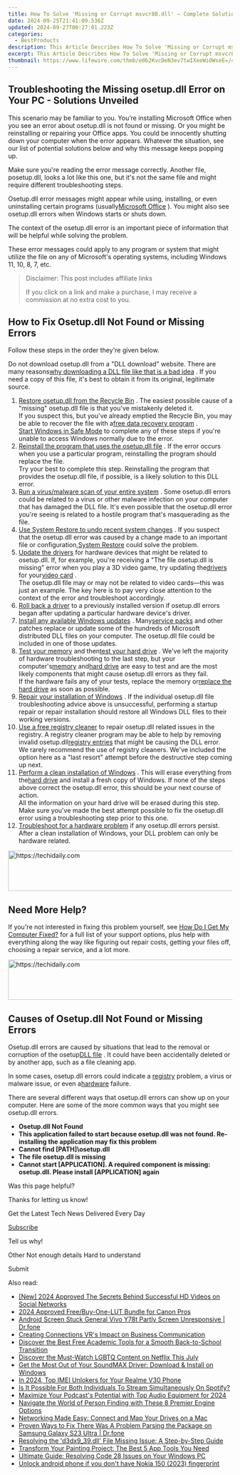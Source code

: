 ```yaml
---
title: How To Solve 'Missing or Corrupt msvcr80.dll' – Complete Solution
date: 2024-09-25T21:41:09.536Z
updated: 2024-09-27T00:27:01.223Z
categories:
  - BestProducts
description: This Article Describes How To Solve 'Missing or Corrupt msvcr80.dll' – Complete Solution
excerpt: This Article Describes How To Solve 'Missing or Corrupt msvcr80.dll' – Complete Solution
thumbnail: https://www.lifewire.com/thmb/e0b2KvcDeN3ev7twIXeeWiOWseE=/400x300/filters:no_upscale():max_bytes(150000):strip_icc():format(webp)/msvcr80-dll-error-message-588b6c653df78caebc371f7c.PNG
---
```


## Troubleshooting the Missing osetup.dll Error on Your PC - Solutions Unveiled
 This scenario may be familiar to you. You’re installing Microsoft Office when you see an error about osetup.dll is not found or missing. Or you might be reinstalling or repairing your Office apps. You could be innocently shutting down your computer when the error appears. Whatever the situation, see our list of potential solutions below and why this message keeps popping up.  

 Make sure you're reading the error message correctly. Another file, posetup.dll, looks a lot like this one, but it's not the same file and might require different troubleshooting steps.

 Osetup.dll error messages might appear while using, installing, or even uninstalling certain programs (usually[Microsoft Office](https://www.lifewire.com/microsoft-office-4156573) ). You might also see osetup.dll errors when Windows starts or shuts down.

 The context of the osetup.dll error is an important piece of information that will be helpful while solving the problem.

 These error messages could apply to any program or system that might utilize the file on any of Microsoft's operating systems, including Windows 11, 10, 8, 7, etc.

>  Disclaimer: This post includes affiliate links
>
>  If you click on a link and make a purchase, I may receive a commission at no extra cost to you.
>

## How to Fix Osetup.dll Not Found or Missing Errors

 Follow these steps in the order they're given below.

 Do not download osetup.dll from a "DLL download" website. There are many reasons[why downloading a DLL file like that is a bad idea](https://www.lifewire.com/important-reasons-not-to-download-dll-files-2624455) . If you need a copy of this file, it's best to obtain it from its original, legitimate source.

1. [Restore osetup.dll from the Recycle Bin](https://www.lifewire.com/how-to-restore-deleted-files-from-the-recycle-bin-2624515) . The easiest possible cause of a "missing" osetup.dll file is that you've mistakenly deleted it.  
 If you suspect this, but you've already emptied the Recycle Bin, you may be able to recover the file with a[free data recovery program](https://www.lifewire.com/free-data-recovery-software-tools-2622893) .  
[Start Windows in Safe Mode](https://www.lifewire.com/how-do-i-start-windows-in-safe-mode-2624480) to complete any of these steps if you're unable to access Windows normally due to the error.
2. [Reinstall the program that uses the osetup.dll file](https://www.lifewire.com/what-is-the-proper-way-to-reinstall-a-software-program-2624478) . If the error occurs when you use a particular program, reinstalling the program should replace the file.  
 Try your best to complete this step. Reinstalling the program that provides the osetup.dll file, if possible, is a likely solution to this DLL error.
3. [Run a virus/malware scan of your entire system](https://www.lifewire.com/properly-scan-your-computer-for-viruses-and-other-malware-2624526) . Some osetup.dll errors could be related to a virus or other malware infection on your computer that has damaged the DLL file. It's even possible that the osetup.dll error you're seeing is related to a hostile program that's masquerading as the file.
4. [Use System Restore to undo recent system changes](https://www.lifewire.com/how-to-use-system-restore-in-windows-2626131) . If you suspect that the osetup.dll error was caused by a change made to an important file or configuration,[System Restore](https://www.lifewire.com/what-is-system-restore-2626022) could solve the problem.
5. [Update the drivers](https://www.lifewire.com/how-to-update-drivers-in-windows-2619214) for hardware devices that might be related to osetup.dll. If, for example, you're receiving a "The file osetup.dll is missing" error when you play a 3D video game, try updating the[drivers](https://www.lifewire.com/what-is-a-device-driver-2625796) for your[video card](https://www.lifewire.com/what-is-a-video-card-2618161) .  
 The osetup.dll file may or may not be related to video cards—this was just an example. The key here is to pay very close attention to the context of the error and troubleshoot accordingly.
6. [Roll back a driver](https://www.lifewire.com/how-to-roll-back-a-driver-in-windows-2619217) to a previously installed version if osetup.dll errors began after updating a particular hardware device's driver.
7. [Install any available Windows updates](https://www.lifewire.com/how-to-check-for-install-windows-updates-2624596) . Many[service packs](https://www.lifewire.com/what-is-a-service-pack-2626010) and other patches replace or update some of the hundreds of Microsoft distributed DLL files on your computer. The osetup.dll file could be included in one of those updates.
8. [Test your memory](https://www.lifewire.com/free-memory-test-programs-2626178) and then[test your hard drive](https://www.lifewire.com/free-hard-drive-testing-programs-2626183) . We've left the majority of hardware troubleshooting to the last step, but your computer's[memory](https://www.lifewire.com/what-is-random-access-memory-ram-2618159) and[hard drive](https://www.lifewire.com/what-is-a-hard-disk-drive-2618152) are easy to test and are the most likely components that might cause osetup.dll errors as they fail.  
 If the hardware fails any of your tests, replace the memory or[replace the hard drive](https://www.lifewire.com/how-to-replace-a-hard-drive-2626200) as soon as possible.
9. [Repair your installation of Windows](https://www.lifewire.com/how-do-i-automatically-repair-windows-problems-2624907) . If the individual osetup.dll file troubleshooting advice above is unsuccessful, performing a startup repair or repair installation should restore all Windows DLL files to their working versions.
10. [Use a free registry cleaner](https://www.lifewire.com/free-registry-cleaners-2626176) to repair osetup.dll related issues in the registry. A registry cleaner program may be able to help by removing invalid osetup.dll[registry entries](https://www.lifewire.com/what-is-a-registry-key-2625999) that might be causing the DLL error.  
 We rarely recommend the use of registry cleaners. We've included the option here as a "last resort" attempt before the destructive step coming up next.
11. [Perform a clean installation of Windows](https://www.lifewire.com/how-to-clean-install-windows-2624904) . This will erase everything from the[hard drive](https://www.lifewire.com/what-is-a-hard-disk-drive-2618152) and install a fresh copy of Windows. If none of the steps above correct the osetup.dll error, this should be your next course of action.  
 All the information on your hard drive will be erased during this step. Make sure you've made the best attempt possible to fix the osetup.dll error using a troubleshooting step prior to this one.
12. [Troubleshoot for a hardware problem](https://www.lifewire.com/fix-a-dll-issue-caused-by-a-hardware-problem-2624493) if any osetup.dll errors persist. After a clean installation of Windows, your DLL problem can only be hardware related.

<!-- affiliate ads begin -->
<a href="https://appsumo.8odi.net/c/5597632/2049378/7443" target="_top" id="2049378">
  <img src="//a.impactradius-go.com/display-ad/7443-2049378" border="0" alt="https://techidaily.com" width="728" height="90"/>
</a>
<img height="0" width="0" src="https://appsumo.8odi.net/i/5597632/2049378/7443" style="position:absolute;visibility:hidden;" border="0" />
<!-- affiliate ads end -->

## Need More Help?

 If you're not interested in fixing this problem yourself, see [How Do I Get My Computer Fixed?](https://www.lifewire.com/how-do-i-get-my-computer-fixed-2625167) for a full list of your support options, plus help with everything along the way like figuring out repair costs, getting your files off, choosing a repair service, and a lot more.

<!-- affiliate ads begin -->
<a href="https://ephamedtechinc.pxf.io/c/5597632/2136624/26400" target="_top" id="2136624">
  <img src="//a.impactradius-go.com/display-ad/26400-2136624" border="0" alt="https://techidaily.com" width="728" height="90"/>
</a>
<img height="0" width="0" src="https://ephamedtechinc.pxf.io/i/5597632/2136624/26400" style="position:absolute;visibility:hidden;" border="0" />
<!-- affiliate ads end -->

## Causes of Osetup.dll Not Found or Missing Errors

 Osetup.dll errors are caused by situations that lead to the removal or corruption of the ​osetup[DLL file](https://www.lifewire.com/what-is-a-dll-file-2625852) . It could have been accidentally deleted or by another app, such as a file cleaning app.

 In some cases, osetup.dll errors could indicate a ​[registry](https://www.lifewire.com/windows-registry-2625992) problem, a virus or malware issue, or even a[hardware](https://www.lifewire.com/computer-hardware-2625895) failure.

 There are several different ways that osetup.dll errors can show up on your computer. Here are some of the more common ways that you might see osetup.dll errors.

* **Osetup.dll Not Found**
* **This application failed to start because osetup.dll was not found. Re-installing the application may fix this problem**
* **Cannot find \[PATH\]\\osetup.dll**
* **The file osetup.dll is missing**
* **Cannot start \[APPLICATION\]. A required component is missing: osetup.dll. Please install \[APPLICATION\] again**

Was this page helpful?

Thanks for letting us know!

 Get the Latest Tech News Delivered Every Day

[Subscribe](https://www.lifewire.com/#)

Tell us why!

 Other  Not enough details  Hard to understand

 Submit

<ins class="adsbygoogle"
     style="display:block"
     data-ad-format="autorelaxed"
     data-ad-client="ca-pub-7571918770474297"
     data-ad-slot="1223367746"></ins>

<ins class="adsbygoogle"
     style="display:block"
     data-ad-client="ca-pub-7571918770474297"
     data-ad-slot="8358498916"
     data-ad-format="auto"
     data-full-width-responsive="true"></ins>

<span class="atpl-alsoreadstyle">Also read:</span>
<div><ul>
<li><a href="https://facebook-video-content.techidaily.com/new-2024-approved-the-secrets-behind-successful-hd-videos-on-social-networks/"><u>[New] 2024 Approved The Secrets Behind Successful HD Videos on Social Networks</u></a></li>
<li><a href="https://article-knowledge.techidaily.com/2024-approved-freebuy-one-lut-bundle-for-canon-pros/"><u>2024 Approved Free/Buy-One-LUT Bundle for Canon Pros</u></a></li>
<li><a href="https://howto.techidaily.com/android-screen-stuck-general-vivo-y78t-partly-screen-unresponsive-drfone-by-drfone-fix-android-problems-fix-android-problems/"><u>Android Screen Stuck General Vivo Y78t Partly Screen Unresponsive | Dr.fone</u></a></li>
<li><a href="https://fox-blue.techidaily.com/creating-connections-vrs-impact-on-business-communication/"><u>Creating Connections VR's Impact on Business Communication</u></a></li>
<li><a href="https://techno-recovery.techidaily.com/discover-the-best-free-academic-tools-for-a-smooth-back-to-school-transition/"><u>Discover the Best Free Academic Tools for a Smooth Back-to-School Transition</u></a></li>
<li><a href="https://techno-recovery.techidaily.com/discover-the-must-watch-lgbtq-content-on-netflix-this-july/"><u>Discover the Must-Watch LGBTQ Content on Netflix This July</u></a></li>
<li><a href="https://hardware-updates.techidaily.com/get-the-most-out-of-your-soundmax-driver-download-and-install-on-windows/"><u>Get the Most Out of Your SoundMAX Driver: Download & Install on Windows</u></a></li>
<li><a href="https://sim-unlock.techidaily.com/in-2024-top-imei-unlokers-for-your-realme-v30-phone-by-drfone-android/"><u>In 2024, Top IMEI Unlokers for Your Realme V30 Phone</u></a></li>
<li><a href="https://techno-recovery.techidaily.com/is-it-possible-for-both-individuals-to-stream-simultaneously-on-spotify/"><u>Is It Possible For Both Individuals To Stream Simultaneously On Spotify?</u></a></li>
<li><a href="https://fox-boxes.techidaily.com/maximize-your-podcasts-potential-with-top-audio-equipment-for-2024/"><u>Maximize Your Podcast's Potential with Top Audio Equipment for 2024</u></a></li>
<li><a href="https://techno-recovery.techidaily.com/navigate-the-world-of-person-finding-with-these-8-premier-engine-options/"><u>Navigate the World of Person Finding with These 8 Premier Engine Options</u></a></li>
<li><a href="https://techno-recovery.techidaily.com/networking-made-easy-connect-and-map-your-drives-on-a-mac/"><u>Networking Made Easy: Connect and Map Your Drives on a Mac</u></a></li>
<li><a href="https://fix-guide.techidaily.com/proven-ways-to-fix-there-was-a-problem-parsing-the-package-on-samsung-galaxy-s23-ultra-drfone-by-drfone-fix-android-problems-fix-android-problems/"><u>Proven Ways to Fix There Was A Problem Parsing the Package on Samsung Galaxy S23 Ultra | Dr.fone</u></a></li>
<li><a href="https://techno-recovery.techidaily.com/resolving-the-d3dx939dll-file-missing-issue-a-step-by-step-guide/"><u>Resolving the 'd3dx9_39.dll' File Missing Issue: A Step-by-Step Guide</u></a></li>
<li><a href="https://techno-recovery.techidaily.com/transform-your-painting-project-the-best-5-app-tools-you-need/"><u>Transform Your Painting Project: The Best 5 App Tools You Need</u></a></li>
<li><a href="https://techno-recovery.techidaily.com/ultimate-guide-resolving-code-28-issues-on-your-windows-pc/"><u>Ultimate Guide: Resolving Code 28 Issues on Your Windows PC</u></a></li>
<li><a href="https://techidaily.com/unlock-android-phone-if-you-don-t-have-nokia-150-2023-fingerprint-by-drfone-android-unlock-android-unlock/"><u>Unlock android phone if you don't have Nokia 150 (2023) fingerprint</u></a></li>
</ul></div>

